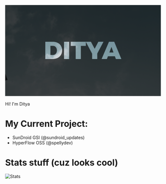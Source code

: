 <img src="https://raw.githubusercontent.com/Dityay/Dityay/refs/heads/main/Ditya.png">

Hi! I'm Ditya

# My Current Project:
- SunDroid GSI (@sundroid_updates)
- HyperFlow OSS (@spellydev)

# Stats stuff (cuz looks cool)

![Stats](https://github-readme-stats.vercel.app/api?username=Dityay&show_icons=true&theme=onedark&count_private=true)

<!---
FreakyFriday12/FreakyFriday12 is a ✨ special ✨ repository because its `README.md` (this file) appears on your GitHub profile.
You can click the Preview link to take a look at your changes.
--->
